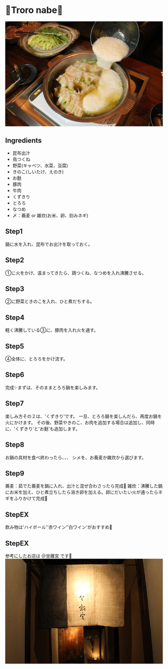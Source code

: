# 🍲Troro nabe🥔
![Alt text](image.png)

## Ingredients

- 昆布出汁
- 鳥つくね
- 野菜(キャベツ、水菜、豆腐)
- きのこ(しいたけ、えのき)
- お麩
- 豚肉
- 牛肉
- くずきり
- とろろ
- なつめ
- 〆：蕎麦 or 雑炊(お米、卵、刻みネギ)

## Step1
鍋に水を入れ、昆布でお出汁を取っておく。

## Step2
①に火をかけ、温まってきたら、鶏つくね、なつめを入れ沸騰させる。

## Step3
②に野菜ときのこを入れ、ひと煮だちする。

## Step4
軽く沸騰している③に、豚肉を入れ火を通す。

## Step5
④全体に、とろろをかけ流す。

## Step6
完成✨まずは、そのままとろろ鍋を楽しみます。

## Step7
楽しみ方その２は、'くずきり'です。
一旦、とろろ鍋を楽しんだら、再度お鍋を火にかけます。
その後、野菜やきのこ、お肉を追加する場合は追加し、同時に、'くずきり'と'お麩'も追加します。

## Step8
お鍋の具材を食べ終わったら、、、
シメを、お蕎麦か雑炊から選びます。

## Step9
蕎麦：茹でた蕎麦を鍋に入れ、出汁と混ぜ合わさったら完成🍜
雑炊：沸騰した鍋にお米を加え、ひと煮立ちしたら溶き卵を加える。卵にだいたい火が通ったらネギをふりかけて完成🍚

## StepEX
飲み物は'ハイボール''赤ワイン''白ワイン'がおすすめ🥂

## StepEX
参考にしたお店は ＠坐離宮 です🎵
![Alt text](image-1.png)






